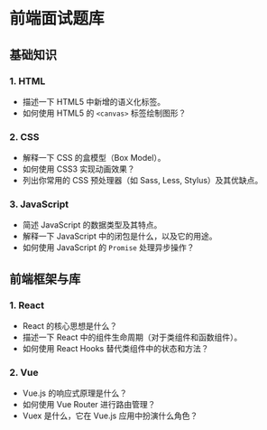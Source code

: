 # 前端面试题库

## 基础知识

### 1. HTML

- 描述一下 HTML5 中新增的语义化标签。
- 如何使用 HTML5 的 `<canvas>` 标签绘制图形？

### 2. CSS

- 解释一下 CSS 的盒模型（Box Model）。
- 如何使用 CSS3 实现动画效果？
- 列出你常用的 CSS 预处理器（如 Sass, Less, Stylus）及其优缺点。

### 3. JavaScript

- 简述 JavaScript 的数据类型及其特点。
- 解释一下 JavaScript 中的闭包是什么，以及它的用途。
- 如何使用 JavaScript 的 `Promise` 处理异步操作？

## 前端框架与库

### 1. React

- React 的核心思想是什么？
- 描述一下 React 中的组件生命周期（对于类组件和函数组件）。
- 如何使用 React Hooks 替代类组件中的状态和方法？

### 2. Vue

- Vue.js 的响应式原理是什么？
- 如何使用 Vue Router 进行路由管理？
- Vuex 是什么，它在 Vue.js 应用中扮演什么角色？
